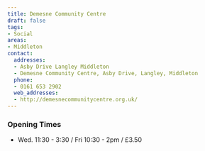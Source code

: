 ```yaml
---
title: Demesne Community Centre
draft: false
tags:
- Social
areas:
- Middleton
contact:
  addresses:
  - Asby Drive Langley Middleton
  - Demesne Community Centre, Asby Drive, Langley, Middleton
  phone:
  - 0161 653 2902
  web_addresses:
  - http://demesnecommunitycentre.org.uk/
---
```


### Opening Times
* Wed. 11:30 - 3:30 / Fri  10:30 - 2pm / £3.50

